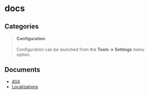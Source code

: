 <script src="https://kit.fontawesome.com/0ea5493613.js" crossorigin="anonymous"></script>

# docs

## Categories

> #### <i class="fa fa-gear fa-spin fa-2x" style="color: firebrick"></i> Configuration
> Configuration can be launched from the **Tools -> Settings** menu option.

## Documents
- [404](404.md)
- [Localizations](Localizations.md)

